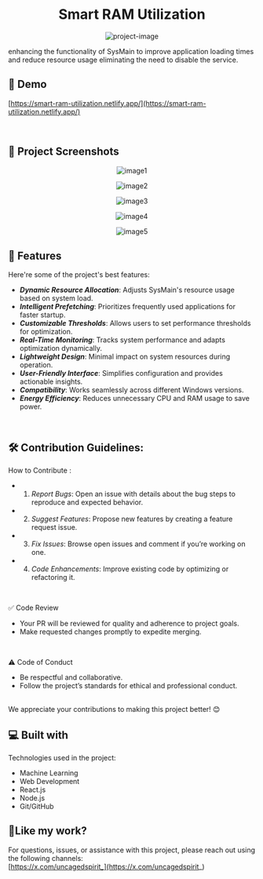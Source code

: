 <h1 align="center" id="title">Smart RAM Utilization</h1>

<p align="center"><img src="https://socialify.git.ci/uncagedspirit/Smart-RAM-Utilization/image?custom_description=enhancing+the+functionality+of+SysMain+to+improve+application+loading+times+and+reduce+resource+usage%2C+eliminating+the+need+to+disable+the+service.&amp;description=1&amp;font=Rokkitt&amp;forks=1&amp;issues=1&amp;language=1&amp;name=1&amp;owner=1&amp;pattern=Circuit+Board&amp;pulls=1&amp;stargazers=1&amp;theme=Dark" alt="project-image"></p>

<p id="description">enhancing the functionality of SysMain to improve application loading times and reduce resource usage eliminating the need to disable the service.</p>

<h2>🚀 Demo</h2>

[https://smart-ram-utilization.netlify.app/](https://smart-ram-utilization.netlify.app/)

<br/>

<h2>📸 Project Screenshots </h2>

<p align="center"><img src="https://github.com/user-attachments/assets/607ec80f-0b3c-4167-8262-da53091f6af2" alt="image1"></p>
<p align="center"><img src="https://github.com/user-attachments/assets/7f885953-bdda-432b-93be-420b88635697" alt="image2"></p>
<p align="center"><img src="https://github.com/user-attachments/assets/6242156f-f3ae-4fef-8948-db59593f9b07" alt="image3"></p>
<p align="center"><img src="https://github.com/user-attachments/assets/69f2037a-5b62-4552-98db-9e08cd9aed16" alt="image4"></p>
<p align="center"><img src="https://github.com/user-attachments/assets/62a0e688-8cfb-4b54-b63d-11f1c0a94b1b" alt="image5"></p>

  
  
<h2>🧐 Features</h2>

Here're some of the project's best features:

*   ***Dynamic Resource Allocation***:  Adjusts SysMain's resource usage based on system load.
*   ***Intelligent Prefetching***: Prioritizes frequently used applications for faster startup.
*   ***Customizable Thresholds***:  Allows users to set performance thresholds for optimization.
*   ***Real-Time Monitoring***:  Tracks system performance and adapts optimization dynamically.
*   ***Lightweight Design***:  Minimal impact on system resources during operation.
*   ***User-Friendly Interface***:  Simplifies configuration and provides actionable insights.
*   ***Compatibility***:  Works seamlessly across different Windows versions.
*   ***Energy Efficiency***:  Reduces unnecessary CPU and RAM usage to save power.
<br/>

<h2>🛠 Contribution Guidelines:</h2>

   How to Contribute :
- 1. *Report Bugs*: Open an issue with details about the bug steps to reproduce and expected behavior. 
- 2. *Suggest Features*: Propose new features by creating a feature request issue. 
- 3. *Fix Issues*: Browse open issues and comment if you’re working on one. 
- 4. *Code Enhancements*: Improve existing code by optimizing or refactoring it.
<br/>

✅ Code Review
- Your PR will be reviewed for quality and adherence to project goals.
- Make requested changes promptly to expedite merging.
<br/>

⚠️ Code of Conduct
- Be respectful and collaborative.
- Follow the project’s standards for ethical and professional conduct.
<br/>
We appreciate your contributions to making this project better! 😊
<br/>
 
  
<h2>💻 Built with</h2>

Technologies used in the project:

*   Machine Learning
*   Web Development
*   React.js
*   Node.js
*   Git/GitHub

<h2>💖Like my work?</h2>

For questions, issues, or assistance with this project, please reach out using the following channels:  
[https://x.com/uncagedspirit_](https://x.com/uncagedspirit_)

